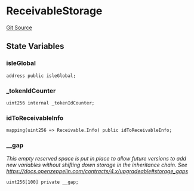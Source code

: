 # ReceivableStorage

[Git Source](https://github.com/isle-labs/isle-contract/blob/main/contracts/ReceivableStorage.sol)

## State Variables

### isleGlobal

```solidity
address public isleGlobal;
```

### \_tokenIdCounter

```solidity
uint256 internal _tokenIdCounter;
```

### idToReceivableInfo

```solidity
mapping(uint256 => Receivable.Info) public idToReceivableInfo;
```

### \_\_gap

_This empty reserved space is put in place to allow future versions to add new variables without shifting down storage
in the inheritance chain. See https://docs.openzeppelin.com/contracts/4.x/upgradeable#storage_gaps_

```solidity
uint256[100] private __gap;
```
